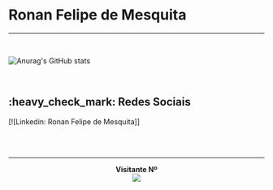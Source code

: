 # Ronan Felipe de Mesquita
 --------------------------
 <br/>

 ![Anurag's GitHub stats](https://github-readme-stats.vercel.app/api?username=anuraghazra&theme=dark&show_icons=true)

 <br/>

<p align="center"> 
  <h2>:heavy_check_mark: Redes Sociais</h2>

[![Linkedin: Ronan Felipe de Mesquita]]
<br/>

 <br/>
 <br/>
 
--------------------------

</p> 
 <p align="center"> 
  <b>Visitante Nº</b><br>
    <img src="https://profile-counter.glitch.me/Ronanfmesquita/count.svg" />
</p>
